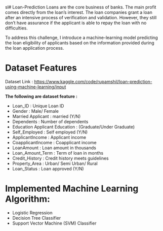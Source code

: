 sl# Loan-Prediction
Loans are the core business of banks. The main profit comes directly from the loan’s interest. The loan companies grant a loan after an intensive process of verification and validation. However, they still don’t have assurance if the applicant is able to repay the loan with no difficulties.

To address this challenge, I introduce a machine-learning model predicting the loan eligibility of applicants based on the information provided during the loan application process.
 
# Dataset Features

Dataset Link : https://www.kaggle.com/code/rupamshil/loan-prediction-using-machine-learning/input

**The following are dataset feature :**

  + Loan_ID : Unique Loan ID
  + Gender : Male/ Female
  + Married Applicant : married (Y/N)
  + Dependents : Number of dependents
  + Education Applicant Education : (Graduate/Under Graduate)
  + Self_Employed : Self employed (Y/N)
  + ApplicantIncome : Applicant income
  + CoapplicantIncome : Coapplicant income
  + LoanAmount : Loan amount in thousands
  + Loan_Amount_Term : Term of loan in months
  + Credit_History : Credit history meets guidelines
  + Property_Area : Urban/ Semi Urban/ Rural
  + Loan_Status : Loan approved (Y/N)
 

# Implemented Machine Learning Algorithm:
  + Logistic Regression
  + Decision Tree Classifier
  + Support Vector Machine (SVM) Classifier

   
               
  